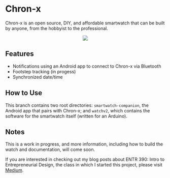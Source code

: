 # Chron-x

Chron-x is an open source, DIY, and affordable smartwatch that can be built by anyone, from the hobbyist to the professional.

<p align="center">
  <img src="https://cdn-images-1.medium.com/max/600/1*dnfMTGOmjRz-PVHuuYGqXw.jpeg"/>
</p>

## Features
- Notifications using an Android app to connect to Chron-x via Bluetooth
- Footstep tracking (in progess)
- Synchronized date/time

## How to Use
This branch contains two root directories: `smartwatch-companion`, the Android app that pairs with Chron-x; and `watchv2`, which contains the software for the smartwatch itself (written for an Arduino).

## Notes
This is a work in progress, and more information, including how to build the watch and documentation, will come soon.

If you are interested in checking out my blog posts about ENTR 390: Intro to Entrepreneurial Design, the class in which I started this project, please visit [Medium](https://medium.com/@ryansiu).
